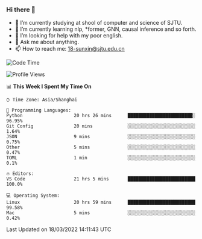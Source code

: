 ### Hi there 👋

<!--
**sunxin000/sunxin000** is a ✨ _special_ ✨ repository because its `README.md` (this file) appears on your GitHub profile.

Here are some ideas to get you started:

- 🔭 I’m currently working on ...
- 🌱 I’m currently learning ...
- 👯 I’m looking to collaborate on ...
- 🤔 I’m looking for help with ...
- 💬 Ask me about ...
- 📫 How to reach me: ...
- 😄 Pronouns: ...
- ⚡ Fun fact: ...
-->
- 🏫 I’m currently studying at shool of computer and science of SJTU.
- 🌱 I’m currently learning nlp, \*former, GNN, causal inference and so forth.
- 🤔 I’m looking for help with my poor english.
- 💬 Ask me about anything.
- 📫 How to reach me: 18-sunxin@sjtu.edu.cn
<!--START_SECTION:waka-->
![Code Time](http://img.shields.io/badge/Code%20Time-122%20hrs%2028%20mins-blue)

![Profile Views](http://img.shields.io/badge/Profile%20Views-1-blue)

📊 **This Week I Spent My Time On** 

```text
⌚︎ Time Zone: Asia/Shanghai

💬 Programming Languages: 
Python                   20 hrs 26 mins      ████████████████████████░   96.95% 
Git Config               20 mins             ░░░░░░░░░░░░░░░░░░░░░░░░░   1.64% 
JSON                     9 mins              ░░░░░░░░░░░░░░░░░░░░░░░░░   0.75% 
Other                    5 mins              ░░░░░░░░░░░░░░░░░░░░░░░░░   0.47% 
TOML                     1 min               ░░░░░░░░░░░░░░░░░░░░░░░░░   0.1%

🔥 Editors: 
VS Code                  21 hrs 5 mins       █████████████████████████   100.0%

💻 Operating System: 
Linux                    20 hrs 59 mins      █████████████████████████   99.58% 
Mac                      5 mins              ░░░░░░░░░░░░░░░░░░░░░░░░░   0.42%

```


 Last Updated on 18/03/2022 14:11:43 UTC
<!--END_SECTION:waka-->
